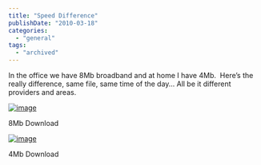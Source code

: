```yaml
---
title: "Speed Difference"
publishDate: "2010-03-18"
categories: 
  - "general"
tags:
  - "archived"
---
```


In the office we have 8Mb broadband and at home I have 4Mb.  Here’s the really difference, same file, same time of the day… All be it different providers and areas.

[![image](https://ramberlinggeek.co.uk/wp-content/uploads/2010/03/image_thumb.png "image")](https://ramberlinggeek.co.uk/wp-content/uploads/2010/03/image.png)

8Mb Download

[![image](https://ramberlinggeek.co.uk/wp-content/uploads/2010/03/image_thumb1.png "image")](https://ramberlinggeek.co.uk/wp-content/uploads/2010/03/image1.png)

4Mb Download
